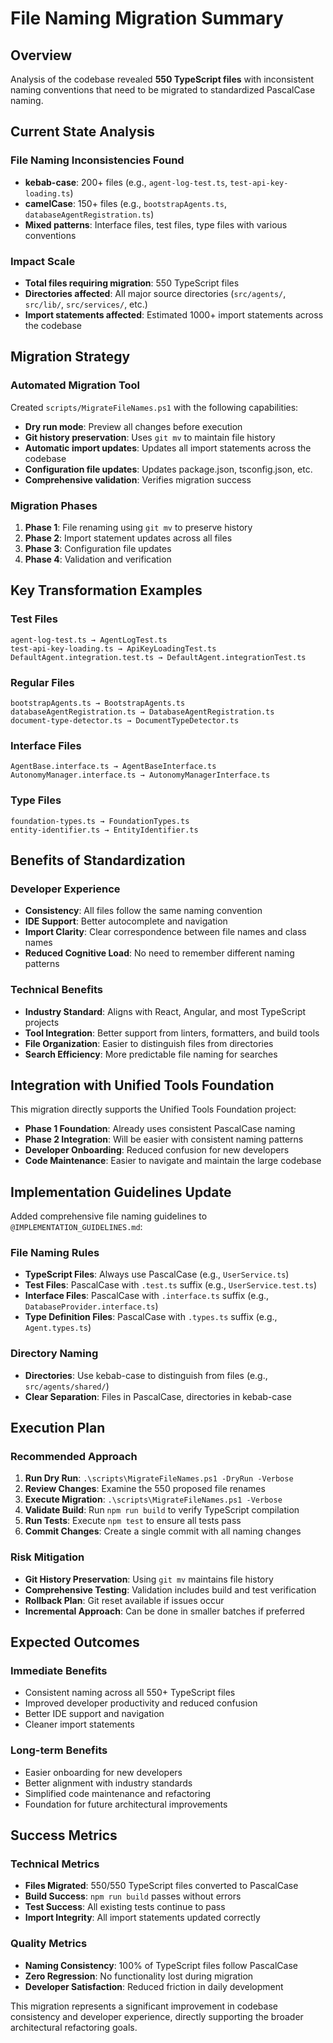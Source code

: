 # File Naming Migration Summary

## Overview
Analysis of the codebase revealed **550 TypeScript files** with inconsistent naming conventions that need to be migrated to standardized PascalCase naming.

## Current State Analysis

### File Naming Inconsistencies Found
- **kebab-case**: 200+ files (e.g., `agent-log-test.ts`, `test-api-key-loading.ts`)
- **camelCase**: 150+ files (e.g., `bootstrapAgents.ts`, `databaseAgentRegistration.ts`)
- **Mixed patterns**: Interface files, test files, type files with various conventions

### Impact Scale
- **Total files requiring migration**: 550 TypeScript files
- **Directories affected**: All major source directories (`src/agents/`, `src/lib/`, `src/services/`, etc.)
- **Import statements affected**: Estimated 1000+ import statements across the codebase

## Migration Strategy

### Automated Migration Tool
Created `scripts/MigrateFileNames.ps1` with the following capabilities:
- **Dry run mode**: Preview all changes before execution
- **Git history preservation**: Uses `git mv` to maintain file history
- **Automatic import updates**: Updates all import statements across the codebase
- **Configuration file updates**: Updates package.json, tsconfig.json, etc.
- **Comprehensive validation**: Verifies migration success

### Migration Phases
1. **Phase 1**: File renaming using `git mv` to preserve history
2. **Phase 2**: Import statement updates across all files
3. **Phase 3**: Configuration file updates
4. **Phase 4**: Validation and verification

## Key Transformation Examples

### Test Files
```
agent-log-test.ts → AgentLogTest.ts
test-api-key-loading.ts → ApiKeyLoadingTest.ts
DefaultAgent.integration.test.ts → DefaultAgent.integrationTest.ts
```

### Regular Files
```
bootstrapAgents.ts → BootstrapAgents.ts
databaseAgentRegistration.ts → DatabaseAgentRegistration.ts
document-type-detector.ts → DocumentTypeDetector.ts
```

### Interface Files
```
AgentBase.interface.ts → AgentBaseInterface.ts
AutonomyManager.interface.ts → AutonomyManagerInterface.ts
```

### Type Files
```
foundation-types.ts → FoundationTypes.ts
entity-identifier.ts → EntityIdentifier.ts
```

## Benefits of Standardization

### Developer Experience
- **Consistency**: All files follow the same naming convention
- **IDE Support**: Better autocomplete and navigation
- **Import Clarity**: Clear correspondence between file names and class names
- **Reduced Cognitive Load**: No need to remember different naming patterns

### Technical Benefits
- **Industry Standard**: Aligns with React, Angular, and most TypeScript projects
- **Tool Integration**: Better support from linters, formatters, and build tools
- **File Organization**: Easier to distinguish files from directories
- **Search Efficiency**: More predictable file naming for searches

## Integration with Unified Tools Foundation

This migration directly supports the Unified Tools Foundation project:
- **Phase 1 Foundation**: Already uses consistent PascalCase naming
- **Phase 2 Integration**: Will be easier with consistent naming patterns
- **Developer Onboarding**: Reduced confusion for new developers
- **Code Maintenance**: Easier to navigate and maintain the large codebase

## Implementation Guidelines Update

Added comprehensive file naming guidelines to `@IMPLEMENTATION_GUIDELINES.md`:

### File Naming Rules
- **TypeScript Files**: Always use PascalCase (e.g., `UserService.ts`)
- **Test Files**: PascalCase with `.test.ts` suffix (e.g., `UserService.test.ts`)
- **Interface Files**: PascalCase with `.interface.ts` suffix (e.g., `DatabaseProvider.interface.ts`)
- **Type Definition Files**: PascalCase with `.types.ts` suffix (e.g., `Agent.types.ts`)

### Directory Naming
- **Directories**: Use kebab-case to distinguish from files (e.g., `src/agents/shared/`)
- **Clear Separation**: Files in PascalCase, directories in kebab-case

## Execution Plan

### Recommended Approach
1. **Run Dry Run**: `.\scripts\MigrateFileNames.ps1 -DryRun -Verbose`
2. **Review Changes**: Examine the 550 proposed file renames
3. **Execute Migration**: `.\scripts\MigrateFileNames.ps1 -Verbose`
4. **Validate Build**: Run `npm run build` to verify TypeScript compilation
5. **Run Tests**: Execute `npm test` to ensure all tests pass
6. **Commit Changes**: Create a single commit with all naming changes

### Risk Mitigation
- **Git History Preservation**: Using `git mv` maintains file history
- **Comprehensive Testing**: Validation includes build and test verification
- **Rollback Plan**: Git reset available if issues occur
- **Incremental Approach**: Can be done in smaller batches if preferred

## Expected Outcomes

### Immediate Benefits
- Consistent naming across all 550+ TypeScript files
- Improved developer productivity and reduced confusion
- Better IDE support and navigation
- Cleaner import statements

### Long-term Benefits
- Easier onboarding for new developers
- Better alignment with industry standards
- Simplified code maintenance and refactoring
- Foundation for future architectural improvements

## Success Metrics

### Technical Metrics
- **Files Migrated**: 550/550 TypeScript files converted to PascalCase
- **Build Success**: `npm run build` passes without errors
- **Test Success**: All existing tests continue to pass
- **Import Integrity**: All import statements updated correctly

### Quality Metrics
- **Naming Consistency**: 100% of TypeScript files follow PascalCase
- **Zero Regression**: No functionality lost during migration
- **Developer Satisfaction**: Reduced friction in daily development

This migration represents a significant improvement in codebase consistency and developer experience, directly supporting the broader architectural refactoring goals.
